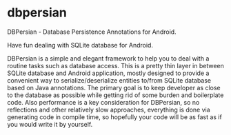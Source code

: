 dbpersian
=========

DBPersian - Database Persistence Annotations for Android.

Have fun dealing with SQLite database for Android.

DBPersian is a simple and elegant framework to help you to deal with a routine tasks such as database access. This is a pretty thin layer in between SQLite database and Android application, mostly designed to provide a convenient way to serialize/deserialize entities to/from SQLite database based on Java annotations. The primary goal is to keep developer as close to the database as possible while getting rid of some burden and boilerplate code. Also performance is a key consideration for DBPersian, so no reflections and other relatively slow approaches, everything is done via generating code in compile time, so hopefully your code will be as fast as if you would write it by yourself.
